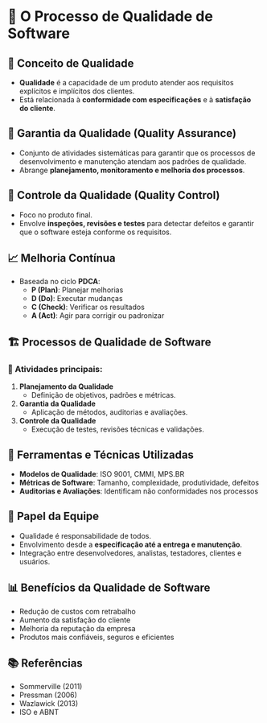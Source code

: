 # 📘 O Processo de Qualidade de Software

## 🧩 Conceito de Qualidade
- **Qualidade** é a capacidade de um produto atender aos requisitos explícitos e implícitos dos clientes.
- Está relacionada à **conformidade com especificações** e à **satisfação do cliente**.

## 🔄 Garantia da Qualidade (Quality Assurance)
- Conjunto de atividades sistemáticas para garantir que os processos de desenvolvimento e manutenção atendam aos padrões de qualidade.
- Abrange **planejamento, monitoramento e melhoria dos processos**.

## 🧪 Controle da Qualidade (Quality Control)
- Foco no produto final.
- Envolve **inspeções, revisões e testes** para detectar defeitos e garantir que o software esteja conforme os requisitos.

## 📈 Melhoria Contínua
- Baseada no ciclo **PDCA**:
  - **P (Plan)**: Planejar melhorias
  - **D (Do)**: Executar mudanças
  - **C (Check)**: Verificar os resultados
  - **A (Act)**: Agir para corrigir ou padronizar

## 🏗️ Processos de Qualidade de Software
### 🔹 Atividades principais:
1. **Planejamento da Qualidade**
   - Definição de objetivos, padrões e métricas.
2. **Garantia da Qualidade**
   - Aplicação de métodos, auditorias e avaliações.
3. **Controle da Qualidade**
   - Execução de testes, revisões técnicas e validações.

## 🧰 Ferramentas e Técnicas Utilizadas
- **Modelos de Qualidade**: ISO 9001, CMMI, MPS.BR
- **Métricas de Software**: Tamanho, complexidade, produtividade, defeitos
- **Auditorias e Avaliações**: Identificam não conformidades nos processos

## 👥 Papel da Equipe
- Qualidade é responsabilidade de todos.
- Envolvimento desde a **especificação até a entrega e manutenção**.
- Integração entre desenvolvedores, analistas, testadores, clientes e usuários.

## 📊 Benefícios da Qualidade de Software
- Redução de custos com retrabalho
- Aumento da satisfação do cliente
- Melhoria da reputação da empresa
- Produtos mais confiáveis, seguros e eficientes

## 📚 Referências
- Sommerville (2011)
- Pressman (2006)
- Wazlawick (2013)
- ISO e ABNT